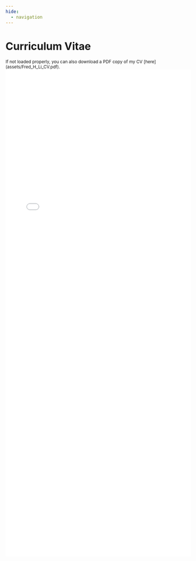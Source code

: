 ```yaml
---
hide:
  - navigation
---
```

# **Curriculum Vitae**
<span style="font-size: smaller;">
If not loaded properly, you can also download a PDF copy of my CV [here](assets/Fred_H_Li_CV.pdf).
</span>

<iframe src="/assets/Fred_H_Li_CV.pdf" width="100%" height="1320px" style="border:none;"></iframe>